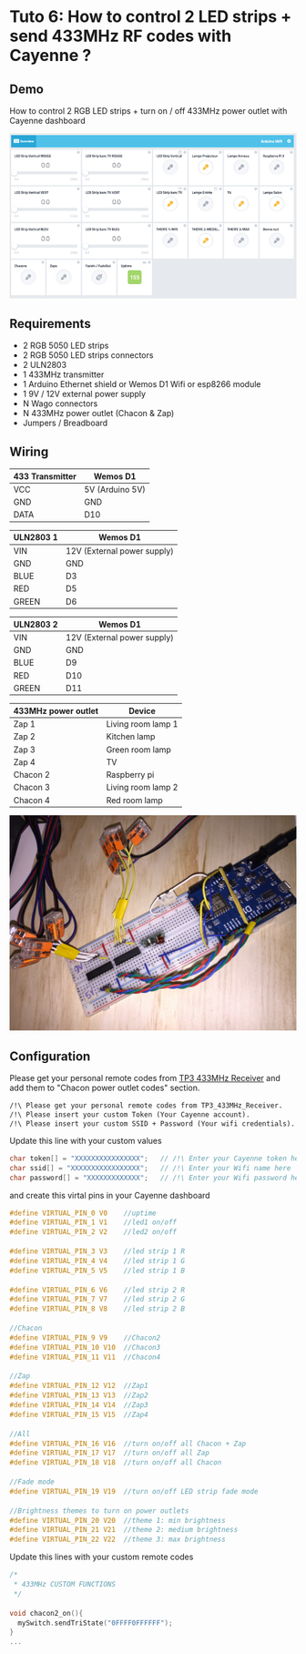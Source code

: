 # Tuto 6: How to control 2 LED strips + send 433MHz RF codes with Cayenne ?

## Demo

How to control 2 RGB LED strips + turn on / off 433MHz power outlet with Cayenne dashboard

![How to control 2 LED strips + send 433MHz RF codes with Cayenne ?](overview.gif)

## Requirements

- 2 RGB 5050 LED strips
- 2 RGB 5050 LED strips connectors
- 2 ULN2803
- 1 433MHz transmitter
- 1 Arduino Ethernet shield or Wemos D1 Wifi or esp8266 module
- 1 9V / 12V external power supply
- N Wago connectors
- N 433MHz power outlet (Chacon & Zap)
- Jumpers / Breadboard

## Wiring

| 433 Transmitter | Wemos D1   
|-----------------|-------
| VCC             | 5V (Arduino 5V)        
| GND             | GND       
| DATA            | D10 

| ULN2803 1   | Wemos D1   
|-------------|----------------------------
| VIN         | 12V (External power supply)
| GND         | GND       
| BLUE        | D3 
| RED         | D5 
| GREEN       | D6

| ULN2803 2   | Wemos D1   
|-------------|----------------------------
| VIN         | 12V (External power supply)
| GND         | GND       
| BLUE        | D9 
| RED         | D10 
| GREEN       | D11 

| 433MHz power outlet   | Device   
|-----------------------|--------------------
| Zap 1                 | Living room lamp 1
| Zap 2                 | Kitchen lamp
| Zap 3                 | Green room lamp
| Zap 4                 | TV
| Chacon 2              | Raspberry pi
| Chacon 3              | Living room lamp 2
| Chacon 4              | Red room lamp

![wiring](wiring.jpg)

## Configuration

Please get your personal remote codes from [TP3 433MHz Receiver](../TP3_433MHz_Receiver) and add them to "Chacon power outlet codes" section.
  
```
/!\ Please get your personal remote codes from TP3_433MHz_Receiver.
/!\ Please insert your custom Token (Your Cayenne account).
/!\ Please insert your custom SSID + Password (Your wifi credentials).
```

Update this line with your custom values

```c
char token[] = "XXXXXXXXXXXXXXXX";   // /!\ Enter your Cayenne token here
char ssid[] = "XXXXXXXXXXXXXXXXX";   // /!\ Enter your Wifi name here
char password[] = "XXXXXXXXXXXXX";   // /!\ Enter your Wifi password here
```

and create this virtal pins in your Cayenne dashboard

```c
#define VIRTUAL_PIN_0 V0    //uptime
#define VIRTUAL_PIN_1 V1    //led1 on/off
#define VIRTUAL_PIN_2 V2    //led2 on/off

#define VIRTUAL_PIN_3 V3    //led strip 1 R
#define VIRTUAL_PIN_4 V4    //led strip 1 G
#define VIRTUAL_PIN_5 V5    //led strip 1 B

#define VIRTUAL_PIN_6 V6    //led strip 2 R
#define VIRTUAL_PIN_7 V7    //led strip 2 G
#define VIRTUAL_PIN_8 V8    //led strip 2 B

//Chacon
#define VIRTUAL_PIN_9 V9    //Chacon2
#define VIRTUAL_PIN_10 V10  //Chacon3
#define VIRTUAL_PIN_11 V11  //Chacon4

//Zap
#define VIRTUAL_PIN_12 V12  //Zap1
#define VIRTUAL_PIN_13 V13  //Zap2
#define VIRTUAL_PIN_14 V14  //Zap3
#define VIRTUAL_PIN_15 V15  //Zap4

//All 
#define VIRTUAL_PIN_16 V16  //turn on/off all Chacon + Zap
#define VIRTUAL_PIN_17 V17  //turn on/off all Zap
#define VIRTUAL_PIN_18 V18  //turn on/off all Chacon

//Fade mode
#define VIRTUAL_PIN_19 V19  //turn on/off LED strip fade mode

//Brightness themes to turn on power outlets
#define VIRTUAL_PIN_20 V20  //theme 1: min brightness
#define VIRTUAL_PIN_21 V21  //theme 2: medium brightness
#define VIRTUAL_PIN_22 V22  //theme 3: max brightness
```

Update this lines with your custom remote codes

```c
/*
 * 433MHz CUSTOM FUNCTIONS
 */

void chacon2_on(){
  mySwitch.sendTriState("0FFFF0FFFFFF"); 
}
...
```